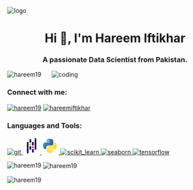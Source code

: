 
  ![logo](https://png.pngtree.com/thumb_back/fh260/background/20201024/pngtree-data-science-background-banner-template-design-image_433510.jpg)
<h1 align="center">Hi 👋, I'm Hareem Iftikhar</h1>
<h3 align="center">A passionate Data Scientist from Pakistan.</h3>

<img align="right" alt="coding" width="400" src="https://cdn.dribbble.com/users/720114/screenshots/3750183/data-inspect.gif">

<p align="left"> <img src="https://komarev.com/ghpvc/?username=hareem19&label=Profile%20views&color=0e75b6&style=flat" alt="hareem19" /> </p>

<h3 align="left">Connect with me:</h3>
<p align="left">
<a href="https://linkedin.com/in/hareem19" target="blank"><img align="center" src="https://raw.githubusercontent.com/rahuldkjain/github-profile-readme-generator/master/src/images/icons/Social/linked-in-alt.svg" alt="hareem19" height="30" width="40" /></a>
<a href="https://kaggle.com/hareemiftikhar" target="blank"><img align="center" src="https://raw.githubusercontent.com/rahuldkjain/github-profile-readme-generator/master/src/images/icons/Social/kaggle.svg" alt="hareemiftikhar" height="30" width="40" /></a>
</p>

<h3 align="left">Languages and Tools:</h3>
<p align="left"> <a href="https://git-scm.com/" target="_blank" rel="noreferrer"> <img src="https://www.vectorlogo.zone/logos/git-scm/git-scm-icon.svg" alt="git" width="40" height="40"/> </a> <a href="https://pandas.pydata.org/" target="_blank" rel="noreferrer"> <img src="https://raw.githubusercontent.com/devicons/devicon/2ae2a900d2f041da66e950e4d48052658d850630/icons/pandas/pandas-original.svg" alt="pandas" width="40" height="40"/> </a> <a href="https://www.python.org" target="_blank" rel="noreferrer"> <img src="https://raw.githubusercontent.com/devicons/devicon/master/icons/python/python-original.svg" alt="python" width="40" height="40"/> </a> <a href="https://scikit-learn.org/" target="_blank" rel="noreferrer"> <img src="https://upload.wikimedia.org/wikipedia/commons/0/05/Scikit_learn_logo_small.svg" alt="scikit_learn" width="40" height="40"/> </a> <a href="https://seaborn.pydata.org/" target="_blank" rel="noreferrer"> <img src="https://seaborn.pydata.org/_images/logo-mark-lightbg.svg" alt="seaborn" width="40" height="40"/> </a> <a href="https://www.tensorflow.org" target="_blank" rel="noreferrer"> <img src="https://www.vectorlogo.zone/logos/tensorflow/tensorflow-icon.svg" alt="tensorflow" width="40" height="40"/> </a> </p>

<p><img align="left" src="https://github-readme-stats.vercel.app/api/top-langs?username=hareem19&show_icons=true&locale=en&layout=compact" alt="hareem19" /></p>

<p>&nbsp;<img align="center" src="https://github-readme-stats.vercel.app/api?username=hareem19&show_icons=true&locale=en" alt="hareem19" /></p>

<p><img align="center" src="https://github-readme-streak-stats.herokuapp.com/?user=hareem19&" alt="hareem19" /></p>
